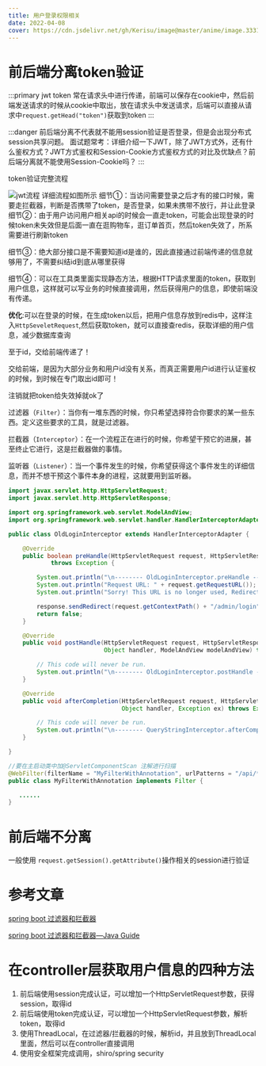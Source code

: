 ```yaml
---
title: 用户登录权限相关
date: 2022-04-08
cover: https://cdn.jsdelivr.net/gh/Kerisu/image@master/anime/image.33317694fa00.webp
---
```

# 前后端分离token验证
:::primary
jwt token 常在请求头中进行传递，前端可以保存在cookie中，然后前端发送请求的时候从cookie中取出，放在请求头中发送请求，后端可以直接从请求中`request.getHead("token")`获取到token
:::

:::danger
前后端分离不代表就不能用session验证是否登录，但是会出现分布式session共享问题。
面试题常考：详细介绍一下JWT，除了JWT方式外，还有什么鉴权方式？JWT方式鉴权和Session-Cookie方式鉴权方式的对比及优缺点？前后端分离就不能使用Session-Cookie吗？
:::

token验证完整流程

![jwt流程](https://cdn.jsdelivr.net/gh/ShuiLinzi/blog-image@master/后端/jwt流程.webp)
详细流程如图所示
细节①：当访问需要登录之后才有的接口时候，需要走拦截器，判断是否携带了token，是否登录，如果未携带不放行，并让此登录
细节②：由于用户访问用户相关api的时候会一直走token，可能会出现登录的时候token未失效但是后面一直在逛购物车，逛订单首页，然后token失效了，所系需要进行刷新token

细节③：绝大部分接口是不需要知道id是谁的，因此直接通过前端传递的信息就够用了，不需要纠结id到底从哪里获得

细节④：可以在工具类里面实现静态方法，根据HTTP请求里面的token，获取到用户信息，这样就可以写业务的时候直接调用，然后获得用户的信息，即使前端没有传递。

**优化**:可以在登录的时候，在生成token以后，把用户信息存放到redis中，这样注入`HttpSeveletRequest`,然后获取token，就可以直接查redis，获取详细的用户信息，减少数据库查询

至于id，交给前端传递了！

交给前端，是因为大部分业务和用户id没有关系，而真正需要用户id进行认证鉴权的时候，到时候在专门取出id即可！

注销就把token给失效掉就ok了

过滤器（`Filter`）：当你有一堆东西的时候，你只希望选择符合你要求的某一些东西。定义这些要求的工具，就是过滤器。

拦截器（`Interceptor`）：在一个流程正在进行的时候，你希望干预它的进展，甚至终止它进行，这是拦截器做的事情。

监听器（`Listener`）：当一个事件发生的时候，你希望获得这个事件发生的详细信息，而并不想干预这个事件本身的进程，这就要用到监听器。


```java spring拦截器的实现方法
import javax.servlet.http.HttpServletRequest;
import javax.servlet.http.HttpServletResponse;

import org.springframework.web.servlet.ModelAndView;
import org.springframework.web.servlet.handler.HandlerInterceptorAdapter;

public class OldLoginInterceptor extends HandlerInterceptorAdapter {

    @Override
    public boolean preHandle(HttpServletRequest request, HttpServletResponse response, Object handler)
            throws Exception {

        System.out.println("\n-------- OldLoginInterceptor.preHandle --- ");
        System.out.println("Request URL: " + request.getRequestURL());
        System.out.println("Sorry! This URL is no longer used, Redirect to /admin/login");

        response.sendRedirect(request.getContextPath() + "/admin/login");
        return false;
    }

    @Override
    public void postHandle(HttpServletRequest request, HttpServletResponse response, //
                           Object handler, ModelAndView modelAndView) throws Exception {

        // This code will never be run.
        System.out.println("\n-------- OldLoginInterceptor.postHandle --- ");
    }

    @Override
    public void afterCompletion(HttpServletRequest request, HttpServletResponse response, //
                                Object handler, Exception ex) throws Exception {

        // This code will never be run.
        System.out.println("\n-------- QueryStringInterceptor.afterCompletion --- ");
    }

}
```

```java JavaServlet自带的过滤器实现
//要在主启动类中加@ServletComponentScan 注解进行扫描
@WebFilter(filterName = "MyFilterWithAnnotation", urlPatterns = "/api/*")
public class MyFilterWithAnnotation implements Filter {

   ......
}
```
# 前后端不分离
一般使用 `request.getSession().getAttribute()`操作相关的session进行验证
# 参考文章
[spring boot 过滤器和拦截器](https://www.cnblogs.com/JonaLin/p/12711146.html)

[spring boot 过滤器和拦截器—Java Guide](https://snailclimb.gitee.io/springboot-guide/#/./docs/basis/springboot-interceptor?id=_2%e8%bf%87%e6%bb%a4%e5%99%a8%e5%92%8c%e6%8b%a6%e6%88%aa%e5%99%a8%e7%9a%84%e5%8c%ba%e5%88%ab)
# 在controller层获取用户信息的四种方法
1. 前后端使用session完成认证，可以增加一个HttpServletRequest参数，获得session，取得id
2. 前后端使用token完成认证，可以增加一个HttpServletRequest参数，解析token，取得id
3. 使用ThreadLocal，在过滤器/拦截器的时候，解析id，并且放到ThreadLocal里面，然后可以在controller直接调用
4. 使用安全框架完成调用，shiro/spring security